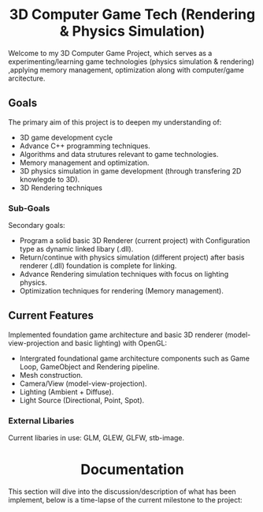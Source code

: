 <h1 align = "center">3D Computer Game Tech (Rendering & Physics Simulation) </h1> 

<p>Welcome to my 3D Computer Game Project, which serves as a experimenting/learning game technologies (physics simulation & rendering) ,applying memory management, optimization along with computer/game arcitecture.</p>

<h2> Goals </h2>

<p> The primary aim of this project is to deepen my understanding of: 

-  3D game development cycle
- Advance C++ programming techniques.
- Algorithms and data strutures relevant to game technologies.
- Memory management and optimization.
- 3D physics simulation in game development (through transfering 2D knowlegde to 3D).
- 3D Rendering techniques

</p>
<h3> Sub-Goals </h3>
<p> Secondary goals:

- Program a solid basic 3D Renderer (current project) with Configuration type as dynamic linked libary (.dll).
- Return/continue with physics simulation (different project) after basis renderer (.dll) foundation is complete for linking.
- Advance Rendering simulation techniques with focus on lighting physics.
- Optimization techniques for rendering (Memory management). 
  
</p>

<h2> Current Features </h2>

<p> Implemented foundation game architecture and basic 3D renderer (model-view-projection and basic lighting) with OpenGL:

- Intergrated foundational game architecture components such as Game Loop, GameObject and Rendering pipeline.
- Mesh construction.
- Camera/View (model-view-projection).
- Lighting (Ambient + Diffuse).
- Light Source (Directional, Point, Spot).
</p>
<h3>External Libaries</h3>
<p>  Current libaries in use: GLM, GLEW, GLFW, stb-image.</p>




<h1 align = "center"> Documentation </h1>
<p> This section will dive into the discussion/description of what has been implement, below is a time-lapse of the current milestone to the project: </p>



